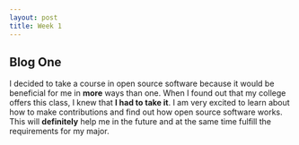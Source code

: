 ```yaml
---
layout: post
title: Week 1
---
```



## Blog One

I decided to take a course in open source software because it would be beneficial for me in **more** ways than one. When I found out that my college offers this class, I knew that **I had to take it**. I am very excited to learn about how to make contributions and find out how open source software works. This will **definitely** help me in the future and at the same time fulfill the requirements for my major. 

